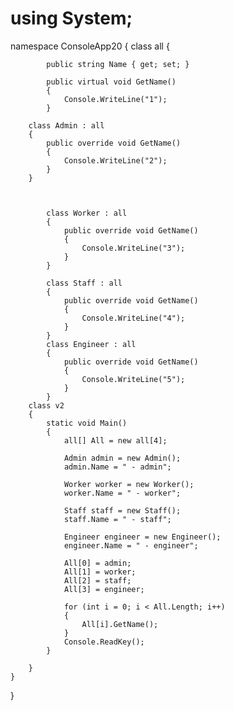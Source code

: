 # using System;

namespace ConsoleApp20
{
    class all
    {
                    
            public string Name { get; set; }

            public virtual void GetName()
            {
                Console.WriteLine("1");
            }

        class Admin : all
        {
            public override void GetName()
            {
                Console.WriteLine("2");
            }
        }



            class Worker : all
            {
                public override void GetName()
                {
                    Console.WriteLine("3");
                }
            }

            class Staff : all
            {
                public override void GetName()
                {
                    Console.WriteLine("4");
                }
            }
            class Engineer : all
            {
                public override void GetName()
                {
                    Console.WriteLine("5");
                }
            }
        class v2
        {
            static void Main()
            {
                all[] All = new all[4];

                Admin admin = new Admin();
                admin.Name = " - admin";

                Worker worker = new Worker();
                worker.Name = " - worker";

                Staff staff = new Staff();
                staff.Name = " - staff";

                Engineer engineer = new Engineer();
                engineer.Name = " - engineer";

                All[0] = admin;
                All[1] = worker;
                All[2] = staff;
                All[3] = engineer;

                for (int i = 0; i < All.Length; i++)
                {
                    All[i].GetName();
                }
                Console.ReadKey();
            }

        }
    }
}
